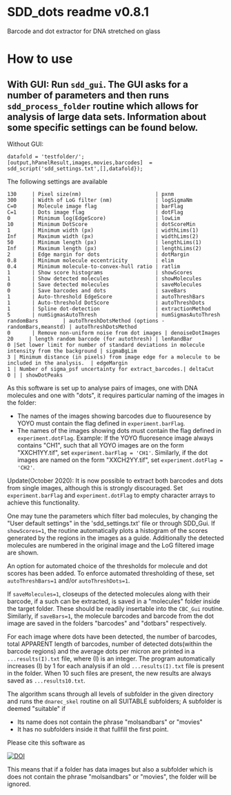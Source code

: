 # SDD_dots readme v0.8.1
Barcode and dot extractor for DNA stretched on glass

# How to use
With GUI:
Run `sdd_gui`. The GUI asks for a number of parameters and then runs `sdd_process_folder` routine which allows for analysis of large data sets.
Information about some specific settings can be found below.
--
Without GUI:
```
datafold = 'testfolder/';
[output,hPanelResult,images,movies,barcodes]  = sdd_script('sdd_settings.txt',[],datafold});
```
The following settings are available
```
130     | Pixel size(nm)                        | pxnm
300     | Width of LoG filter (nm)              | logSigmaNm
C=0     | Molecule image flag                   | barFlag
C=1     | Dots image flag                       | dotFlag
0       | Minimum log(EdgeScore)                | lowLim
10      | Minimum DotScore                      | dotScoreMin
1       | Minimum width (px)                    | widthLims(1)
Inf     | Maximum width (px)                    | widthLims(2)
50      | Minimum length (px)                   | lengthLims(1)
Inf     | Maximum length (px)                   | lengthLims(2)
2       | Edge margin for dots                  | dotMargin
0.8     | Minimum molecule eccentricity         | elim
0.4     | Minimum molecule-to-convex-hull ratio | ratlim
1       | Show score histograms                 | showScores
1       | Show detected molecules               | showMolecules
0       | Save detected molecules               | saveMolecules
0       | Save barcodes and dots                | saveBars
1       | Auto-threshold EdgeScore              | autoThreshBars
1       | Auto-threshold DotScore               | autoThreshDots
1       | Spline dot-detection                  | extractionMethod
5       | numSigmasAutoThresh                   | numSigmasAutoThresh
randomBars        | autoThreshDotsMethod (options - randomBars,meanstd) | autoThreshDotsMethod
0       | Remove non-uniform noise from dot images | denoiseDotImages
20     | length random barcode (for autothresh) | lenRandBar
0 |Set lower limit for number of standard deviations in molecule intensity from the background | sigmaBgLim
3 | Minimum distance (in pixels) from image edge for a molecule to be included in the analysis.  | edgeMargin
1 | Number of sigma_psf uncertainty for extract_barcodes.| deltaCut
0 | | showDotPeaks
```


As this software is set up to analyse pairs of images, one with DNA molecules and one with "dots", it requires particular naming of the images in the folder:
- The names of the images showing barcodes due to fluouresence by YOYO must contain the flag defined in `experiment.barFlag`.
- The names of the images showing dots must contain the flag defined in `experiment.dotFlag`.
Example: If the YOYO fluoresence image always contains "CH1", such that all YOYO images are on the form "XXCH1YY.tif", set `experiment.barFlag = 'CH1'`.
Similarly, if the dot images are named on the form "XXCH2YY.tif", set `experiment.dotFlag = 'CH2'`.

Update(October 2020): It is now possible to extract both barcodes and dots from single images, although this is strongly discouraged.
Set `experiment.barFlag` and `experiment.dotFlag` to empty character arrays to achieve this functionality.


One may tune the parameters which filter bad molecules, by changing the "User default settings" in the 'sdd_settings.txt' file or through SDD_Gui.
If `showScores=1`, the routine automatically plots a histogram of the scores generated by the regions in the images as a guide.
Additionally the detected molecules are numbered in the original image and the LoG filtered image are shown.

An option for automated choice of the thresholds for molecule and dot scores has been added.
To enforce automated thresholding of these, set `autoThreshBars=1` and/or `autoThreshDots=1`.

If `saveMolecules=1`, closeups of the detected molecules along with their barcode, if a such can be extracted, is saved in a "molecules" folder inside the target folder.
These should be readily insertable into the `CBC_Gui` routine. Similarly, if `saveBars=1`, the molecule barcodes and barcode from the dot image are saved in the folders "barcodes" and "dotbars" respectively.

For each image where dots have been detected, the number of barcodes, total APPARENT length of barcodes, number of detected dots(within the barcode regions) and the average dots per micron are printed in a `...results(I).txt` file, where (I) is an integer.
The program automatically increases (I) by 1 for each analysis if an old `...results(I).txt` file is present in the folder. When 10 such files are present, the new results are always saved as `...results10.txt`.

The algorithm scans through all levels of subfolder in the given directory and runs the `dnarec_skel` routine on all SUITABLE subfolders;
A subfolder is deemed "suitable" if
- Its name does not contain the phrase "molsandbars" or "movies"
- It has no subfolders inside it that fullfill the first point.


Please cite this software as

[![DOI](https://zenodo.org/badge/547354110.svg)](https://zenodo.org/doi/10.5281/zenodo.10149648)


This means that if a folder has data images but also a subfolder which is does not contain the phrase "molsandbars" or "movies", the folder will be ignored.
